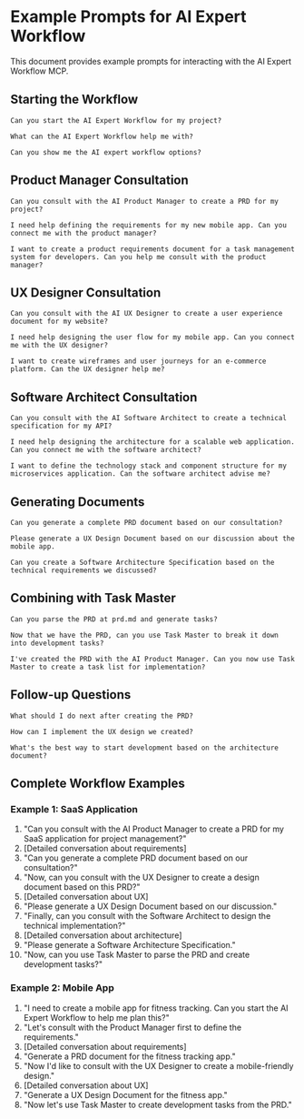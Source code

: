 # Example Prompts for AI Expert Workflow

This document provides example prompts for interacting with the AI Expert Workflow MCP.

## Starting the Workflow

```
Can you start the AI Expert Workflow for my project?
```

```
What can the AI Expert Workflow help me with?
```

```
Can you show me the AI expert workflow options?
```

## Product Manager Consultation

```
Can you consult with the AI Product Manager to create a PRD for my project?
```

```
I need help defining the requirements for my new mobile app. Can you connect me with the product manager?
```

```
I want to create a product requirements document for a task management system for developers. Can you help me consult with the product manager?
```

## UX Designer Consultation

```
Can you consult with the AI UX Designer to create a user experience document for my website?
```

```
I need help designing the user flow for my mobile app. Can you connect me with the UX designer?
```

```
I want to create wireframes and user journeys for an e-commerce platform. Can the UX designer help me?
```

## Software Architect Consultation

```
Can you consult with the AI Software Architect to create a technical specification for my API?
```

```
I need help designing the architecture for a scalable web application. Can you connect me with the software architect?
```

```
I want to define the technology stack and component structure for my microservices application. Can the software architect advise me?
```

## Generating Documents

```
Can you generate a complete PRD document based on our consultation?
```

```
Please generate a UX Design Document based on our discussion about the mobile app.
```

```
Can you create a Software Architecture Specification based on the technical requirements we discussed?
```

## Combining with Task Master

```
Can you parse the PRD at prd.md and generate tasks?
```

```
Now that we have the PRD, can you use Task Master to break it down into development tasks?
```

```
I've created the PRD with the AI Product Manager. Can you now use Task Master to create a task list for implementation?
```

## Follow-up Questions

```
What should I do next after creating the PRD?
```

```
How can I implement the UX design we created?
```

```
What's the best way to start development based on the architecture document?
```

## Complete Workflow Examples

### Example 1: SaaS Application

1. "Can you consult with the AI Product Manager to create a PRD for my SaaS application for project management?"
2. [Detailed conversation about requirements]
3. "Can you generate a complete PRD document based on our consultation?"
4. "Now, can you consult with the UX Designer to create a design document based on this PRD?"
5. [Detailed conversation about UX]
6. "Please generate a UX Design Document based on our discussion."
7. "Finally, can you consult with the Software Architect to design the technical implementation?"
8. [Detailed conversation about architecture]
9. "Please generate a Software Architecture Specification."
10. "Now, can you use Task Master to parse the PRD and create development tasks?"

### Example 2: Mobile App

1. "I need to create a mobile app for fitness tracking. Can you start the AI Expert Workflow to help me plan this?"
2. "Let's consult with the Product Manager first to define the requirements."
3. [Detailed conversation about requirements]
4. "Generate a PRD document for the fitness tracking app."
5. "Now I'd like to consult with the UX Designer to create a mobile-friendly design."
6. [Detailed conversation about UX]
7. "Generate a UX Design Document for the fitness app."
8. "Now let's use Task Master to create development tasks from the PRD." 
